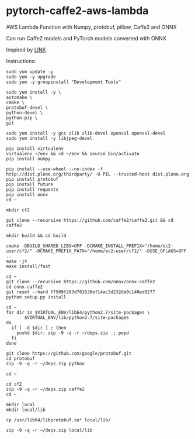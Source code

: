 # pytorch-caffe2-aws-lambda

AWS Lambda Function with Numpy, protobuf, pillow, Caffe2 and ONNX

Can run Caffe2 models and PyTorch models converted with ONNX

Inspired by [LINK](https://github.com/cemoody/lambda-chainer)

Instructions:

    sudo yum update -y
    sudo yum -y upgrade
    sudo yum -y groupinstall "Development Tools"

    sudo yum install -y \
    automake \
    cmake \
    protobuf-devel \
    python-devel \
    python-pip \
    git

    sudo yum install -y gcc zlib zlib-devel openssl openssl-devel
    sudo yum install -y libjpeg-devel

    pip install virtualenv
    virtualenv ~/env && cd ~/env && source bin/activate
    pip install numpy

    pip install --use-wheel --no-index -f http://dist.plone.org/thirdparty/ -U PIL --trusted-host dist.plone.org
    pip install protobuf
    pip install future
    pip install requests
    pip install onnx
    cd ~

    mkdir cf2

    git clone --recursive https://github.com/caffe2/caffe2.git && cd caffe2

    mkdir build && cd build

    cmake -DBUILD_SHARED_LIBS=OFF -DCMAKE_INSTALL_PREFIX="/home/ec2-user/cf2/" -DCMAKE_PREFIX_PATH="/home/ec2-user/cf2/" -DUSE_GFLAGS=OFF  ..
    make -j4
    make install/fast

    cd ~
    git clone --recursive https://github.com/onnx/onnx-caffe2
    cd onnx-caffe2
    git reset --hard f7509f293d781638ef14ac3d232de0c140ed8277
    python setup.py install

    cd ~
    for dir in $VIRTUAL_ENV/lib64/python2.7/site-packages \
           $VIRTUAL_ENV/lib/python2.7/site-packages
    do
      if [ -d $dir ] ; then
        pushd $dir; zip -9 -q -r ~/deps.zip .; popd
      fi
    done

    git clone https://github.com/google/protobuf.git
    cd protobuf
    zip -9 -q -r ~/deps.zip python

    cd ~

    cd cf2
    zip -9 -q -r ~/deps.zip caffe2
    cd ~

    mkdir local
    mkdir local/lib

    cp /usr/lib64/libprotobuf.so* local/lib/

    zip -9 -q -r ~/deps.zip local/lib